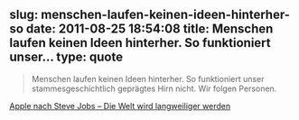 slug: menschen-laufen-keinen-ideen-hinterher-so
date: 2011-08-25 18:54:08
title: Menschen laufen keinen Ideen hinterher. So funktioniert unser...
type: quote
---

> Menschen laufen keinen Ideen hinterher. So funktioniert unser stammesgeschichtlich geprägtes Hirn nicht. Wir folgen Personen.

[Apple nach Steve Jobs – Die Welt wird langweiliger werden](http://notizen.steingrau.de/2011/08/25/apple-nach-steve-jobs-die-welt-wird-langweiliger-werden/)
